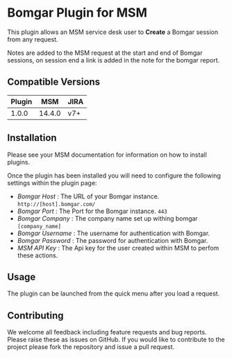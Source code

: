 # Bomgar Plugin for MSM

This plugin allows an MSM service desk user to **Create** a Bomgar session from any request. 

Notes are added to the MSM request at the start and end of Bomgar sessions, on session end a link is added in the note for the bomgar report.

## Compatible Versions

| Plugin  | MSM    | JIRA     |
|---------|--------|----------|
| 1.0.0   | 14.4.0 | v7+      |

## Installation

Please see your MSM documentation for information on how to install plugins.

Once the plugin has been installed you will need to configure the following settings within the plugin page:

+ *Bomgar Host* : The URL of your Bomgar instance. `http://[host].bomgar.com/`
+ *Bomgar Port* : The Port for the Bomgar instance. `443`
+ *Bomgar Company* : The company name set up withing bomgar `[company_name]`
+ *Bomgar Username* : The username for authentication with Bomgar.
+ *Bomgar Password* : The password for authentication with Bomgar.
+ *MSM API Key* : The Api key for the user created within MSM to perfom these actions.

## Usage

The plugin can be launched from the quick menu after you load a request.

## Contributing

We welcome all feedback including feature requests and bug reports. Please raise these as issues on GitHub. If you would like to contribute to the project please fork the repository and issue a pull request.
